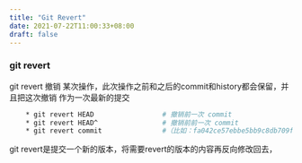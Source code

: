 ```yaml
---
title: "Git Revert"
date: 2021-07-22T11:00:33+08:00
draft: false
---
```



### git revert

git revert 撤销 某次操作，此次操作之前和之后的commit和history都会保留，并且把这次撤销
作为一次最新的提交

```bash
    * git revert HEAD                 # 撤销前一次 commit
    * git revert HEAD^                # 撤销前前一次 commit
    * git revert commit               #（比如：fa042ce57ebbe5bb9c8db709f719cec2c58ee7ff）撤销指定的版本，撤销也会作为一次提交进行保存。
```
git revert是提交一个新的版本，将需要revert的版本的内容再反向修改回去，